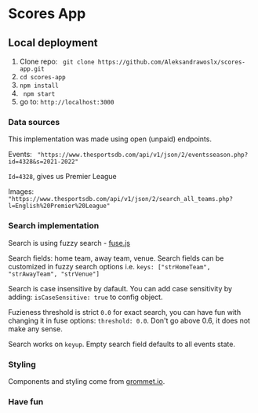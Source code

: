 # Scores App


## Local deployment

1. Clone repo: ` git clone https://github.com/Aleksandrawoslx/scores-app.git`
2. `cd scores-app`
3. `npm install`
4. ` npm start`
5. go to: `http://localhost:3000`

### Data sources

This implementation was made using open (unpaid) endpoints.

Events: 
` "https://www.thesportsdb.com/api/v1/json/2/eventsseason.php?id=4328&s=2021-2022"`

`Id=4328`, gives us Premier League 

Images:
` "https://www.thesportsdb.com/api/v1/json/2/search_all_teams.php?l=English%20Premier%20League"`


### Search implementation

Search is using fuzzy search - [fuse.js](https://fusejs.io/)

Search fields: home team, away team, venue. Search fields can be customized in fuzzy search options i.e. `keys: ["strHomeTeam", "strAwayTeam", "strVenue"]`

Search is case insensitive by dafault. You can add case sensitivity by adding: `isCaseSensitive: true` to config object.

Fuzieness threshold is strict `0.0` for exact search, you can have fun with changing it in fuse options: `threshold: 0.0`. Don't go above 0.6, it does not make any sense.

Search works on `keyup`. Empty search field defaults to all events state.

### Styling

Components and styling come from [grommet.io](http://grommet.io).

### Have fun


